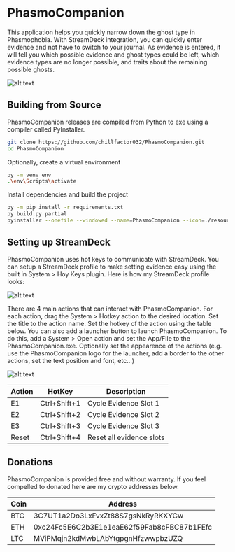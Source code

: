 # PhasmoCompanion
This application helps you quickly narrow down the ghost type in Phasmophobia. With StreamDeck integration, you can quickly enter evidence and not have to switch to your journal. As evidence is entered, it will tell you which possible evidence and ghost types could be left, which evidence types are no longer possible, and traits about the remaining possible ghosts. 

![alt text](https://chillaspect.com/images/phasmocompanion/pc_full.png "PhasmoCompanion")

## Building from Source

PhasmoCompanion releases are compiled from Python to exe using a compiler called PyInstaller. 

```bash
git clone https://github.com/chillfactor032/PhasmoCompanion.git
cd PhasmoCompanion
```
Optionally, create a virtual environment
```bash
py -m venv env
.\env\Scripts\activate
```
Install dependencies and build the project
```bash
py -m pip install -r requirements.txt
py build.py partial
pyinstaller --onefile --windowed --name=PhasmoCompanion --icon=./resources/img/pc_icon.png PhasmoCompanion.py
```

## Setting up StreamDeck

PhasmoCompanion uses hot keys to communicate with StreamDeck. You can setup a StreamDeck profile to make setting evidence easy using the built in System > Hoy Keys plugin. Here is how my StreamDeck profile looks:

![alt text](https://chillaspect.com/images/phasmocompanion/sd.png "StreamDeck Profile for PhasmoCompanion")

There are 4 main actions that can interact with PhasmoCompanion. For each action, drag the System > Hotkey action to the desired location. Set the title to the action name. Set the hotkey of the action using the table below. You can also add a launcher button to launch PhasmoCompanion. To do this, add a System > Open action and set the App/File to the PhasmoCompanion.exe. Optionally set the appearence of the actions (e.g. use the PhasmoCompanion logo for the launcher, add a border to the other actions, set the text position and font, etc...)

![alt text](https://chillaspect.com/images/phasmocompanion/sd2.png "StreamDeck Action Setup")

Action | HotKey | Description
--- | --- | ---
E1 | Ctrl+Shift+1 | Cycle Evidence Slot 1
E2 | Ctrl+Shift+2 | Cycle Evidence Slot 2
E3 | Ctrl+Shift+3 | Cycle Evidence Slot 3
Reset | Ctrl+Shift+4 | Reset all evidence slots

## Donations

PhasmoCompanion is provided free and without warranty. If you feel compelled to donated here are my crypto addresses below.

Coin | Address
--- | ---
BTC | 3C7UT1a2Do3LxFvxZt88S7gsNkRyRKXYCw
ETH | 0xc24Fc5E6C2b3E1e1eaE62f59Fab8cFBC87b1FEfc
LTC | MViPMqjn2kdMwbLAbYtgpgnHfzwwpbzUZQ
